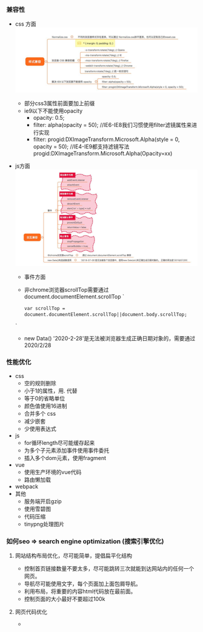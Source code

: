 ### 兼容性
+ css 方面
  ![css](./assets/compatible.png)
   + 部分css3属性前面要加上前缀
   + ie9以下不能使用opacity
     + opacity: 0.5;
     + filter: alpha(opacity = 50); //IE6-IE8我们习惯使用filter滤镜属性来进行实现
     + filter: progid:DXImageTransform.Microsoft.Alpha(style = 0, opacity = 50); //IE4-IE9都支持滤镜写法progid:DXImageTransform.Microsoft.Alpha(Opacity=xx)

+ js方面
  ![js](./assets/js.png)
   + 事件方面
   + 非chrome浏览器scrollTop需要通过 document.documentElement.scrollTop
   `

         var scrollTop = document.documentElement.scrollTop||document.body.scrollTop;

   `
   + new Data() '2020-2-28'是无法被浏览器生成正确日期对象的，需要通过2020/2/28

### 性能优化
+ css
  + 空的规则删除
  + 小于1的属性，用. 代替
  + 等于0的省略单位
  + 颜色值使用16进制
  + 合并多个 css
  + 减少嵌套
  + 少使用表达式
+ js
  + for循环length尽可能缓存起来
  + 为多个子元素添加事件使用事件委托
  + 插入多个dom元素，使用fragment
+ vue
  + 使用生产环境的vue代码
  + 路由懒加载
+ webpack
+ 其他
  + 服务端开启gzip
  + 使用雪碧图
  + 代码压缩
  + tinypng处理图片

### 如何seo  => search engine optimization (搜索引擎优化)
1. 网站结构布局优化，尽可能简单，提倡扁平化结构
    + 控制首页链接数量不要太多，尽可能跳转三次就能到达网站内的任何一个网页。
    + 导航尽可能使用文字，每个页面加上面包屑导航。
    + 利用布局，将重要的内容html代码放在最前面。
    + 控制页面的大小最好不要超过100k

2. 网页代码优化
    + <title>将重要的关键词放在title标签里的最前面，且不要重复。
    + meta设置keywords（几个就可以不要太多）和描述description。
    + 尽可能使用语义化的标签
    + <img>标签必须添加“alt”和“title”属性。
    + <a title="外部网站" rel="nofollow"> 外部标签增加nofollow告诉蜘蛛不要往外爬。
    + 重要的内容不要使用js输出
    + 少使用iframe
    + 谨慎使用display:none; 因为搜索引擎会过滤其中的内容。

### 跨域
1. cors
+ 后端设置 (Access-Control-Allow-Origin, '*');
+ 通过在请求头设置：origin
+ 如果服务器同意就会返回access-control-allow-origin
+ 可支持get和post请求

2. jsonp
+ 动态创建src
+ 只支持get请求

3. websocket
+ 长连接
+ 未加密的协议是ws，加密之后wss
+ readyState四个状态
    + opening: 0 正在建立连接
    + open: 1 已经建立连接
    + closing: 2 正在关闭连接
    + close: 3 已经关闭连接
`
        
        const ws = new WebSocket('ws://localhost:3000');
        // 成功建立连接时触发
        ws.on('open', function() {
            // 只能发送字符串
            ws.send('hi');
        })

        // 连接错误触发
        ws.on('error', function() {})
        
        // 收到消息的时候触发
        ws.on('message', function() {})
        
        // 连接关闭时触发
        ws.on('close', function() {})
`

4. postMesagge

5. window.name